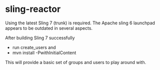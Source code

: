 sling-reactor
=============

Using the latest Sling 7 (trunk) is required. The Apache sling 6 launchpad appears to be outdated in several aspects.

After building Sling 7 successfully
  - run create_users and
  - mvn install -PwithInitialContent

This will provide a basic set of groups and users to play around with.
